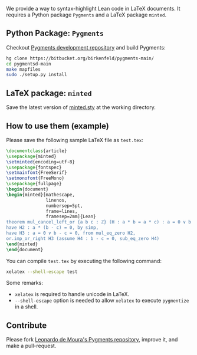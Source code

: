 We provide a way to syntax-highlight Lean code in LaTeX documents. 
It requires a Python package `Pygments` and a LaTeX package `minted`.


Python Package: `Pygments`
--------------------------

Checkout [Pygments development repository][pygments-dev] and build Pygments:

```bash
hg clone https://bitbucket.org/birkenfeld/pygments-main/
cd pygmentsd-main
make mapfiles
sudo ./setup.py install
````

[pygments-dev]: https://bitbucket.org/birkenfeld/pygments-main


LaTeX package: `minted`
-----------------------

Save the latest version of [minted.sty][minted.sty] at the working directory.

[minted]: https://github.com/gpoore/minted
[minted.sty]: https://raw.githubusercontent.com/gpoore/minted/master/source/minted.sty


How to use them (example)
-------------------------

Please save the following sample LaTeX file as `test.tex`:

```latex
\documentclass{article}
\usepackage{minted}
\setminted{encoding=utf-8}
\usepackage{fontspec}
\setmainfont{FreeSerif}
\setmonofont{FreeMono}
\usepackage{fullpage}
\begin{document}
\begin{minted}[mathescape,
               linenos,
               numbersep=5pt,
               frame=lines,
               framesep=2mm]{Lean}
theorem mul_cancel_left_or {a b c : ℤ} (H : a * b = a * c) : a = 0 ∨ b = c :=
have H2 : a * (b - c) = 0, by simp,
have H3 : a = 0 ∨ b - c = 0, from mul_eq_zero H2,
or.imp_or_right H3 (assume H4 : b - c = 0, sub_eq_zero H4)
\end{minted}
\end{document}
```

You can compile `test.tex` by executing the following command:

```bash
xelatex --shell-escape test
```

Some remarks:

 - `xelatex` is required to handle unicode in LaTeX. 
 - `--shell-escape` option is needed to allow `xelatex` to execute `pygmentize` in a shell.

 
Contribute
----------

Please fork [Leonardo de Moura's Pygments repository][pygments-lean], improve it, and make a pull-request.

[pygments-lean]: https://bitbucket.org/leodemoura/pygments-main
